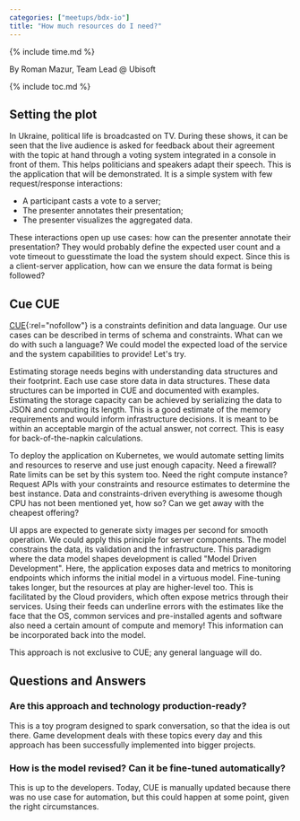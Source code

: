 ```yaml
---
categories: ["meetups/bdx-io"]
title: "How much resources do I need?"
---
```


{% include time.md %}

By Roman Mazur, Team Lead @ Ubisoft  

{% include toc.md %}

## Setting the plot

In Ukraine, political life is broadcasted on TV. During these shows, it can be seen that the live audience is asked for
feedback about their agreement with the topic at hand through a voting system integrated in a console in front of them.
This helps politicians and speakers adapt their speech. This is the application that will be demonstrated. It is a
simple system with few request/response interactions:

- A participant casts a vote to a server;
- The presenter annotates their presentation;
- The presenter visualizes the aggregated data.

These interactions open up use cases: how can the presenter annotate their presentation? They would probably define the
expected user count and a vote timeout to guesstimate the load the system should expect. Since this is a client-server
application, how can we ensure the data format is being followed?

## Cue CUE

[CUE](https://cuelang.org/){:rel="nofollow"} is a constraints definition and data language. Our use cases can be
described in terms of schema and constraints. What can we do with such a language? We could model the expected load of
the service and the system capabilities to provide! Let's try.

Estimating storage needs begins with understanding data structures and their footprint. Each use case store data in data
structures. These data structures can be imported in CUE and documented with examples. Estimating the storage capacity
can be achieved by serializing the data to JSON and computing its length. This is a good estimate of the memory
requirements and would inform infrastructure decisions. It is meant to be within an acceptable margin of the actual
answer, not correct. This is easy for back-of-the-napkin calculations.

To deploy the application on Kubernetes, we would automate setting limits and resources to reserve and use just enough
capacity. Need a firewall? Rate limits can be set by this system too. Need the right compute instance? Request APIs with
your constraints and resource estimates to determine the best instance. Data and constraints-driven everything is
awesome though CPU has not been mentioned yet, how so? Can we get away with the cheapest offering?

UI apps are expected to generate sixty images per second for smooth operation. We could apply this principle for server
components. The model constrains the data, its validation and the infrastructure. This paradigm where the data model
shapes development is called "Model Driven Development". Here, the application exposes data and metrics to monitoring
endpoints which informs the initial model in a virtuous model. Fine-tuning takes longer, but the resources at play are
higher-level too. This is facilitated by the Cloud providers, which often expose metrics through their services. Using
their feeds can underline errors with the estimates like the face that the OS, common services and pre-installed agents
and software also need a certain amount of compute and memory! This information can be incorporated back into the model.

This approach is not exclusive to CUE; any general language will do.

## Questions and Answers

### Are this approach and technology production-ready?

This is a toy program designed to spark conversation, so that the idea is out there. Game development deals with these
topics every day and this approach has been successfully implemented into bigger projects.

### How is the model revised? Can it be fine-tuned automatically?

This is up to the developers. Today, CUE is manually updated because there was no use case for automation, but this
could happen at some point, given the right circumstances.
